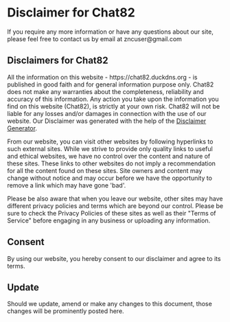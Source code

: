 <h1>Disclaimer for Chat82</h1>

<p>If you require any more information or have any questions about our site, please feel free to contact us by email at zncuser@gmail.com</p>

<h2>Disclaimers for Chat82</h2>

<p>All the information on this website - https://chat82.duckdns.org - is published in good faith and for general information purpose only. Chat82 does not make any warranties about the completeness, reliability and accuracy of this information. Any action you take upon the information you find on this website (Chat82), is strictly at your own risk. Chat82 will not be liable for any losses and/or damages in connection with the use of our website. Our Disclaimer was generated with the help of the <a href="https://www.privacypolicyonline.com/disclaimer-generator/">Disclaimer Generator</a>.</p>

<p>From our website, you can visit other websites by following hyperlinks to such external sites. While we strive to provide only quality links to useful and ethical websites, we have no control over the content and nature of these sites. These links to other websites do not imply a recommendation for all the content found on these sites. Site owners and content may change without notice and may occur before we have the opportunity to remove a link which may have gone 'bad'.</p>

<p>Please be also aware that when you leave our website, other sites may have different privacy policies and terms which are beyond our control. Please be sure to check the Privacy Policies of these sites as well as their "Terms of Service" before engaging in any business or uploading any information.</p>

<h2>Consent</h2>

<p>By using our website, you hereby consent to our disclaimer and agree to its terms.</p>

<h2>Update</h2>

<p>Should we update, amend or make any changes to this document, those changes will be prominently posted here.</p>
